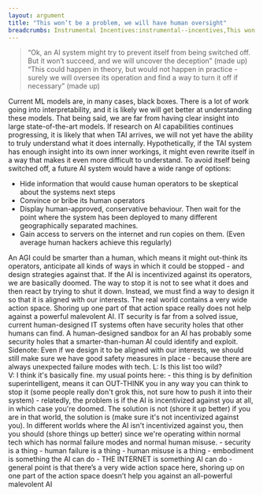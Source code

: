 ```yaml
---
layout: argument
title: "This won’t be a problem, we will have human oversight"
breadcrumbs: Instrumental Incentives:instrumental--incentives,This won’t be a problem we will have human oversight:human--oversight
---
```

<blockquote>
“Ok, an AI system might try to prevent itself from being switched off. But it won’t succeed, and we will uncover the deception” (made up)
“This could happen in theory, but would not happen in practice - surely we will oversee its operation and find a way to turn it off if necessary” (made up)</blockquote>
Current ML models are, in many cases, black boxes. There is a lot of work going into interpretability, and it is likely we will get better at understanding these models. That being said, we are far from having clear insight into large state-of-the-art models. If research on AI capabilities continues progressing, it is likely that when TAI arrives, we will not yet have the ability to truly understand what it does internally. Hypothetically, if the TAI system has enough insight into its own inner workings, it might even rewrite itself in a way that makes it even more difficult to understand.
To avoid itself being switched off, a future AI system would have a wide range of options:
<ul><li>Hide information that would cause human operators to be skeptical about the systems next steps</li>
<li>Convince or bribe its human operators</li>
<li>Display human-approved, conservative behaviour. Then wait for the point where the system has been deployed to many different geographically separated machines.</li>
<li>Gain access to servers on the internet and run copies on them. (Even average human hackers achieve this regularly)</li>
</ul>An AGI could be smarter than a human, which means it might out-think its operators, anticipate all kinds of ways in which it could be stopped - and design strategies against that.
If the AI is incentivized against its operators, we are basically doomed. The way to stop it is not to see what it does and then react by trying to shut it down. Instead, we must find a way to design it so that it is aligned with our interests.
The real world contains a very wide action space. Shoring up one part of that action space really does not help against a powerful malevolent AI.
IT security is far from a solved issue, current human-designed IT systems often have security holes that other humans can find. A human-designed sandbox for an AI has probably some security holes that a smarter-than-human AI could identify and exploit.
Sidenote: Even if we design it to be aligned with our interests, we should still make sure we have good safety measures in place - because there are always unexpected failure modes with tech.
L: Is this list too wild?<br/>V:
I think it's basically fine. my usual points here:
- this thing is by definition superintelligent, means it can OUT-THINK you in any way you can think to stop it (some people really don't grok this, not sure how to push it into their system)
- relatedly, the problem is if the AI is incentivized against you at all, in which case you're doomed. The solution is not (shore it up better) if you are in that world, the solution is (make sure it's not incentivized against you). In different worlds where the AI isn't incentivized against you, then you should (shore things up better) since we're operating within normal tech which has normal failure modes and normal human misuse.
- security is a thing
- human failure is a thing
- human misuse is a thing
- embodiment is something the AI can do
- THE INTERNET is something AI can do
- general point is that there’s a very wide action space here, shoring up on one part of the action space doesn’t help you against an all-powerful malevolent AI
